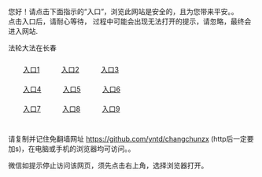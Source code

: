 您好！请点击下面指示的“入口”，浏览此网站是安全的，且为您带来平安。。 <br/>
点击入口后，请耐心等待， 过程中可能会出现无法打开的提示，请忽略，最终会进入网站. </br>

法轮大法在长春<br/>
<div style="padding:10px"><a style="margin:20px" target="_blank" href="https://dzgufiqxnsp10.cloudfront.net/2Qpsp?iyiblwbg" id="ccLink1" rel="nofollow">入口1</a> <a target="_blank" style="margin:20px" href="https://d2rt085l5il30z.cloudfront.net/2Qpsp?tyoyxn" id="ccLink2" rel="nofollow">入口2</a> <a style="margin:20px" target="_blank" href="https://d3pss92sw24an7.cloudfront.net/2Qpsp?fgicja" id="ccLink3" rel="nofollow">入口3</a></div>

<div style="padding:10px" ><a style="margin:20px" target="_blank" href="https://dzgufiqxnsp10.cloudfront.net/2Qpsp?iyiblwbg" id="ccLink4" rel="nofollow">入口4</a> <a style="margin:20px" href="https://d2rt085l5il30z.cloudfront.net/2Qpsp?tyoyxn" target="_blank" id="ccLink5" rel="nofollow">入口5</a> <a style="margin:20px" href="https://d3pss92sw24an7.cloudfront.net/2Qpsp?fgicja" target="_blank" id="ccLink6" rel="nofollow">入口6</a></div>

<div style="padding:10px"><a style="margin:20px" target="_blank" href="https://dzgufiqxnsp10.cloudfront.net/2Qpsp?iyiblwbg" id="ccLink7" rel="nofollow">入口7</a> <a style="margin:20px" href="https://d2rt085l5il30z.cloudfront.net/2Qpsp?tyoyxn" target="_blank" id="ccLink8" rel="nofollow">入口8</a> <a style="margin:20px" target="_blank" href="https://d3pss92sw24an7.cloudfront.net/2Qpsp?fgicja" id="ccLink9" rel="nofollow">入口9</a></div>

<br/>



请复制并记住免翻墙网址 https://github.com/yntd/changchunzx (http后一定要加s)，在电脑或手机的浏览器均可访问。。<br/>

微信如提示停止访问该网页，须先点击右上角，选择浏览器打开。

